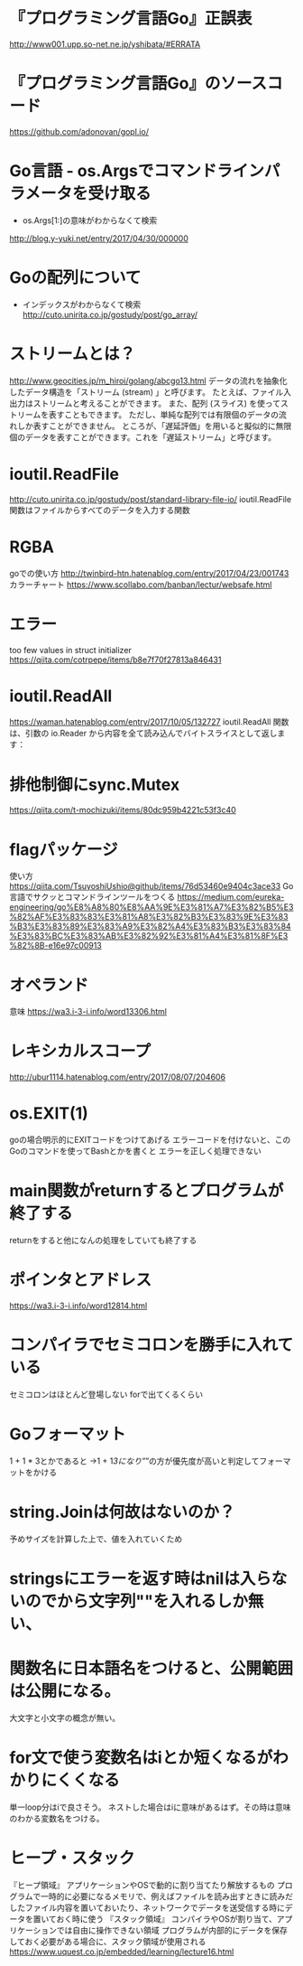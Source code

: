 # 『プログラミング言語Go』正誤表
http://www001.upp.so-net.ne.jp/yshibata/#ERRATA

# 『プログラミング言語Go』のソースコード
https://github.com/adonovan/gopl.io/

# Go言語 - os.Argsでコマンドラインパラメータを受け取る
- os.Args[1:]の意味がわからなくて検索

http://blog.y-yuki.net/entry/2017/04/30/000000



# Goの配列について
- インデックスがわからなくて検索
http://cuto.unirita.co.jp/gostudy/post/go_array/

# ストリームとは？
http://www.geocities.jp/m_hiroi/golang/abcgo13.html
データの流れを抽象化したデータ構造を「ストリーム (stream) 」と呼びます。
たとえば、ファイル入出力はストリームと考えることができます。
また、配列 (スライス) を使ってストリームを表すこともできます。
ただし、単純な配列では有限個のデータの流れしか表すことができません。
ところが、「遅延評価」を用いると擬似的に無限個のデータを表すことができます。これを「遅延ストリーム」と呼びます。

# ioutil.ReadFile
http://cuto.unirita.co.jp/gostudy/post/standard-library-file-io/
ioutil.ReadFile関数はファイルからすべてのデータを入力する関数

# RGBA
goでの使い方
http://twinbird-htn.hatenablog.com/entry/2017/04/23/001743
カラーチャート
https://www.scollabo.com/banban/lectur/websafe.html

# エラー
too few values in struct initializer
https://qiita.com/cotrpepe/items/b8e7f70f27813a846431

# ioutil.ReadAll
https://waman.hatenablog.com/entry/2017/10/05/132727
ioutil.ReadAll 関数は、引数の io.Reader から内容を全て読み込んでバイトスライスとして返します：

# 排他制御にsync.Mutex
https://qiita.com/t-mochizuki/items/80dc959b4221c53f3c40

# flagパッケージ
使い方
https://qiita.com/TsuyoshiUshio@github/items/76d53460e9404c3ace33
Go言語でサクッとコマンドラインツールをつくる
https://medium.com/eureka-engineering/go%E8%A8%80%E8%AA%9E%E3%81%A7%E3%82%B5%E3%82%AF%E3%83%83%E3%81%A8%E3%82%B3%E3%83%9E%E3%83%B3%E3%83%89%E3%83%A9%E3%82%A4%E3%83%B3%E3%83%84%E3%83%BC%E3%83%AB%E3%82%92%E3%81%A4%E3%81%8F%E3%82%8B-e16e97c00913

# オペランド
意味
https://wa3.i-3-i.info/word13306.html

# レキシカルスコープ
http://ubur1114.hatenablog.com/entry/2017/08/07/204606

# os.EXIT(1)
goの場合明示的にEXITコードをつけてあげる
エラーコードを付けないと、このGoのコマンドを使ってBashとかを書くと
エラーを正しく処理できない

# main関数がreturnするとプログラムが終了する
returnをすると他になんの処理をしていても終了する

# ポインタとアドレス
https://wa3.i-3-i.info/word12814.html

# コンパイラでセミコロンを勝手に入れている
セミコロンはほとんど登場しない
forで出てくるくらい

# Goフォーマット
1 + 1 * 3とかであると
→1 + 1*3になり”*”の方が優先度が高いと判定してフォーマットをかける

# string.Joinは何故はないのか？
予めサイズを計算した上で、値を入れていくため

# stringsにエラーを返す時はnilは入らないのでから文字列""を入れるしか無い、

# 関数名に日本語名をつけると、公開範囲は公開になる。
大文字と小文字の概念が無い。

# for文で使う変数名はiとか短くなるがわかりにくくなる
単一loop分はiで良さそう。
ネストした場合はiに意味があるはず。その時は意味のわかる変数名をつける。

# ヒープ・スタック
『ヒープ領域』
アプリケーションやOSで動的に割り当てたり解放するもの
プログラムで一時的に必要になるメモリで、例えばファイルを読み出すときに読みだしたファイル内容を置いておいたり、ネットワークでデータを送受信する時にデータを置いておく時に使う
『スタック領域』
コンパイラやOSが割り当て、アプリケーションでは自由に操作できない領域
プログラムが内部的にデータを保存しておく必要がある場合に、スタック領域が使用される
https://www.uquest.co.jp/embedded/learning/lecture16.html